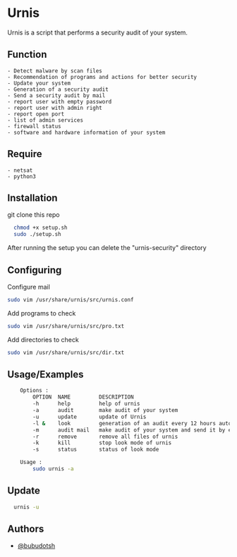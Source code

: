 
# Urnis

Urnis is a script that performs a security audit of your system.


## Function
    - Detect malware by scan files
    - Recommendation of programs and actions for better security
    - Update your system
    - Generation of a security audit
    - Send a security audit by mail
    - report user with empty password
    - report user with admin right
    - report open port
    - list of admin services
    - firewall status
    - software and hardware information of your system


## Require
    - netsat
    - python3


## Installation

git clone this repo

```bash
  chmod +x setup.sh
  sudo ./setup.sh
```
After running the setup you can delete the "urnis-security" directory



## Configuring

Configure mail

```bash
sudo vim /usr/share/urnis/src/urnis.conf
```

Add programs to check
```bash
sudo vim /usr/share/urnis/src/pro.txt
```

Add directories to check
```bash
sudo vim /usr/share/urnis/src/dir.txt
```


## Usage/Examples

```bash
    Options :
        OPTION  NAME         DESCRIPTION
        -h      help         help of urnis
        -a      audit        make audit of your system
        -u      update       update of Urnis
        -l &    look         generation of an audit every 12 hours automatically
        -m      audit mail   make audit of your system and send it by email
        -r      remove       remove all files of urnis
        -k      kill         stop look mode of urnis
        -s      status       status of look mode

    Usage :
        sudo urnis -a
```

## Update

```bash
  urnis -u
```


## Authors

- [@bubudotsh](https://www.github.com/bubudotsh)
